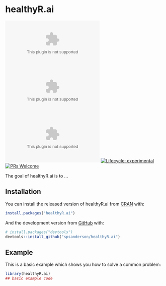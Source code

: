 
<!-- README.md is generated from README.Rmd. Please edit that file -->

# healthyR.ai

<!-- badges: start -->

[![CRAN\_Status\_Badge](http://www.r-pkg.org/badges/version/healthyR.ai)](https://cran.r-project.org/package=healthyR.ai)
![](https://cranlogs.r-pkg.org/badges/healthyR.ai)
![](https://cranlogs.r-pkg.org/badges/grand-total/healthyR.ai)
[![Lifecycle:
experimental](https://img.shields.io/badge/lifecycle-experimental-orange.svg)](https://lifecycle.r-lib.org/articles/stages.html#experimental)
[![PRs
Welcome](https://img.shields.io/badge/PRs-welcome-brightgreen.svg?style=flat-square)](http://makeapullrequest.com)
<!-- badges: end -->

The goal of healthyR.ai is to …

## Installation

You can install the released version of healthyR.ai from
[CRAN](https://CRAN.R-project.org) with:

``` r
install.packages("healthyR.ai")
```

And the development version from [GitHub](https://github.com/) with:

``` r
# install.packages("devtools")
devtools::install_github("spsanderson/healthyR.ai")
```

## Example

This is a basic example which shows you how to solve a common problem:

``` r
library(healthyR.ai)
## basic example code
```
